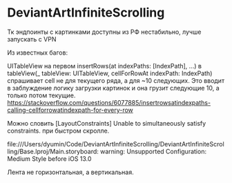 # DeviantArtInfiniteScrolling

Тк эндпоинты с картинками доступны из РФ нестабильно, лучше запускать с VPN

Из известных багов:

UITableView на первом insertRows(at indexPaths: [IndexPath], ...) в tableView(_ tableView: UITableView, cellForRowAt indexPath: IndexPath) спрашивает cell не для текущего ряда, а для ~10 следующих. Это вводит в заблуждение логику загрузки картинок и она грузит следующие 10, а только потом текущие.
https://stackoverflow.com/questions/6077885/insertrowsatindexpaths-calling-cellforrowatindexpath-for-every-row 

Можно словить [LayoutConstraints] Unable to simultaneously satisfy constraints. при быстром скролле.

file:///Users/dyumin/Code/DeviantArtInfiniteScrolling/DeviantArtInfiniteScrolling/Base.lproj/Main.storyboard: warning: Unsupported Configuration: Medium Style before iOS 13.0

Лента не горизонтальная, а вертикальная.
